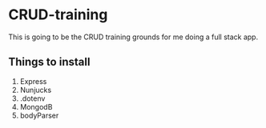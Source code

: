 # CRUD-training
This is going to be the CRUD training grounds for me doing a full stack app.

## Things to install
1. Express
2. Nunjucks
3. .dotenv
4. MongodB
5. bodyParser
